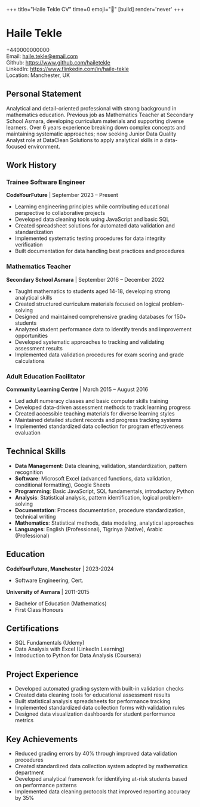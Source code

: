 +++
title="Haile Tekle CV" 
time=0 
emoji="📄" 
[build]
render='never'
+++

# Haile Tekle

+440000000000  
Email: haile.tekle@email.com  
Github: https://www.github.com/hailetekle  
LinkedIn: https://www.flinkedin.com/in/haile-tekle  
Location: Manchester, UK

## Personal Statement

Analytical and detail-oriented professional with strong background in mathematics education. Previous job as Mathematics Teacher at Secondary School Asmara, developing curriculum materials and supporting diverse learners. Over 6 years experience breaking down complex concepts and maintaining systematic approaches; now seeking Junior Data Quality Analyst role at DataClean Solutions to apply analytical skills in a data-focused environment.

## Work History

### Trainee Software Engineer

**CodeYourFuture** | September 2023 – Present

- Learning engineering principles while contributing educational perspective to collaborative projects
- Developed data cleaning tools using JavaScript and basic SQL
- Created spreadsheet solutions for automated data validation and standardization
- Implemented systematic testing procedures for data integrity verification
- Built documentation for data handling best practices and procedures

### Mathematics Teacher

**Secondary School Asmara** | September 2016 – December 2022

- Taught mathematics to students aged 14-18, developing strong analytical skills
- Created structured curriculum materials focused on logical problem-solving
- Designed and maintained comprehensive grading databases for 150+ students
- Analyzed student performance data to identify trends and improvement opportunities
- Developed systematic approaches to tracking and validating assessment results
- Implemented data validation procedures for exam scoring and grade calculations

### Adult Education Facilitator

**Community Learning Centre** | March 2015 – August 2016

- Led adult numeracy classes and basic computer skills training
- Developed data-driven assessment methods to track learning progress
- Created accessible teaching materials for diverse learning styles
- Maintained detailed student records and progress tracking systems
- Implemented standardized data collection for program effectiveness evaluation

## Technical Skills

- **Data Management**: Data cleaning, validation, standardization, pattern recognition
- **Software**: Microsoft Excel (advanced functions, data validation, conditional formatting), Google Sheets
- **Programming**: Basic JavaScript, SQL fundamentals, introductory Python
- **Analysis**: Statistical analysis, pattern identification, logical problem-solving
- **Documentation**: Process documentation, procedure standardization, technical writing
- **Mathematics**: Statistical methods, data modeling, analytical approaches
- **Languages**: English (Professional), Tigrinya (Native), Arabic (Professional)

## Education

**CodeYourFuture, Manchester** | 2023-2024

- Software Engineering, Cert.

**University of Asmara** | 2011-2015

- Bachelor of Education (Mathematics)
- First Class Honours

## Certifications

- SQL Fundamentals (Udemy)
- Data Analysis with Excel (LinkedIn Learning)
- Introduction to Python for Data Analysis (Coursera)

## Project Experience

- Developed automated grading system with built-in validation checks
- Created data cleaning tools for educational assessment results
- Built statistical analysis spreadsheets for performance tracking
- Implemented standardized data collection forms with validation rules
- Designed data visualization dashboards for student performance metrics

## Key Achievements

- Reduced grading errors by 40% through improved data validation procedures
- Created standardized data collection system adopted by mathematics department
- Developed analytical framework for identifying at-risk students based on performance patterns
- Implemented data cleaning protocols that improved reporting accuracy by 35%
